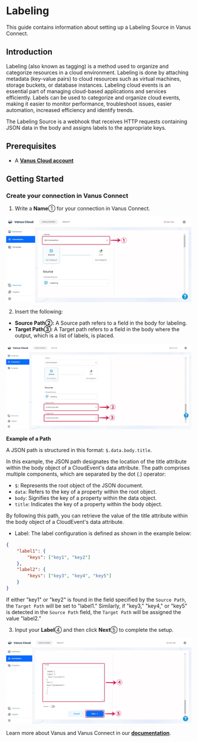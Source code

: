 # Labeling

This guide contains information about setting up a Labeling Source in Vanus Connect.

## Introduction

Labeling (also known as tagging) is a method used to organize and categorize resources in a cloud environment. Labeling is done by attaching metadata (key-value pairs) to cloud resources such as virtual machines, storage buckets, or database instances. Labeling cloud events is an essential part of managing cloud-based applications and services efficiently. Labels can be used to categorize and organize cloud events, making it easier to monitor performance, troubleshoot issues, easier automation, increased efficiency and identify trends.

The Labeling Source is a webhook that receives HTTP requests containing JSON data in the body and assigns labels to the appropriate keys.

## Prerequisites

- A [**Vanus Cloud account**](https://cloud.vanus.ai)

## Getting Started

### Create your connection in Vanus Connect

1. Write a **Name**① for your connection in Vanus Connect.

![labelling-source-1](images/labelling-source-1.webp)

2. Insert the following:

- **Source Path②:** A Source path refers to a field in the body for labeling.
- **Target Path③:** A Target path refers to a field in the body where the output, which is a list of labels, is placed.

![labelling-source-2](images/labelling-source-2.webp)

**Example of a Path**

A JSON path is structured in this format: `$.data.body.title`.

In this example, the JSON path designates the location of the title attribute within the body object of a CloudEvent's data attribute. The path comprises multiple components, which are separated by the dot (.) operator:

- `$`: Represents the root object of the JSON document.
- `data`: Refers to the key of a property within the root object.
- `body`: Signifies the key of a property within the data object.
- `title`: Indicates the key of a property within the body object.

By following this path, you can retrieve the value of the title attribute within the body object of a CloudEvent's data attribute.

- Label: The label configuration is defined as shown in the example below:

```json
{
    "label1": {
        "keys": ["key1", "key2"]
    },
    "label2": {
        "keys": ["key3", "key4", "key5"]
    }
}
```

If either "key1" or "key2" is found in the field specified by the `Source Path`, the `Target Path` will be set to "label1." Similarly, if "key3," "key4," or "key5" is detected in the `Source Path` field, the `Target Path` will be assigned the value "label2."

3. Input your **Label**④  and then click **Next**⑤ to complete the setup.

![labelling-source-3](images/labelling-source-3.webp)

Learn more about Vanus and Vanus Connect in our [**documentation**](https://docs.vanus.ai).
